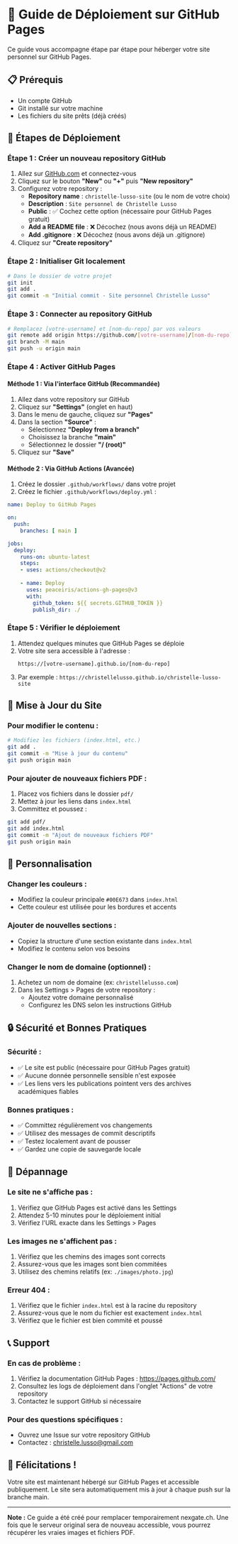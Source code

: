 # 🚀 Guide de Déploiement sur GitHub Pages

Ce guide vous accompagne étape par étape pour héberger votre site personnel sur GitHub Pages.

## 📋 Prérequis

- Un compte GitHub
- Git installé sur votre machine
- Les fichiers du site prêts (déjà créés)

## 🔧 Étapes de Déploiement

### **Étape 1 : Créer un nouveau repository GitHub**

1. Allez sur [GitHub.com](https://github.com) et connectez-vous
2. Cliquez sur le bouton **"New"** ou **"+"** puis **"New repository"**
3. Configurez votre repository :
   - **Repository name** : `christelle-lusso-site` (ou le nom de votre choix)
   - **Description** : `Site personnel de Christelle Lusso`
   - **Public** : ✅ Cochez cette option (nécessaire pour GitHub Pages gratuit)
   - **Add a README file** : ❌ Décochez (nous avons déjà un README)
   - **Add .gitignore** : ❌ Décochez (nous avons déjà un .gitignore)
4. Cliquez sur **"Create repository"**

### **Étape 2 : Initialiser Git localement**

```bash
# Dans le dossier de votre projet
git init
git add .
git commit -m "Initial commit - Site personnel Christelle Lusso"
```

### **Étape 3 : Connecter au repository GitHub**

```bash
# Remplacez [votre-username] et [nom-du-repo] par vos valeurs
git remote add origin https://github.com/[votre-username]/[nom-du-repo].git
git branch -M main
git push -u origin main
```

### **Étape 4 : Activer GitHub Pages**

#### **Méthode 1 : Via l'interface GitHub (Recommandée)**

1. Allez dans votre repository sur GitHub
2. Cliquez sur **"Settings"** (onglet en haut)
3. Dans le menu de gauche, cliquez sur **"Pages"**
4. Dans la section **"Source"** :
   - Sélectionnez **"Deploy from a branch"**
   - Choisissez la branche **"main"**
   - Sélectionnez le dossier **"/ (root)"**
5. Cliquez sur **"Save"**

#### **Méthode 2 : Via GitHub Actions (Avancée)**

1. Créez le dossier `.github/workflows/` dans votre projet
2. Créez le fichier `.github/workflows/deploy.yml` :

```yaml
name: Deploy to GitHub Pages

on:
  push:
    branches: [ main ]

jobs:
  deploy:
    runs-on: ubuntu-latest
    steps:
    - uses: actions/checkout@v2
    
    - name: Deploy
      uses: peaceiris/actions-gh-pages@v3
      with:
        github_token: ${{ secrets.GITHUB_TOKEN }}
        publish_dir: ./
```

### **Étape 5 : Vérifier le déploiement**

1. Attendez quelques minutes que GitHub Pages se déploie
2. Votre site sera accessible à l'adresse :
   ```
   https://[votre-username].github.io/[nom-du-repo]
   ```
3. Par exemple : `https://christellelusso.github.io/christelle-lusso-site`

## 🔄 Mise à Jour du Site

### **Pour modifier le contenu :**

```bash
# Modifiez les fichiers (index.html, etc.)
git add .
git commit -m "Mise à jour du contenu"
git push origin main
```

### **Pour ajouter de nouveaux fichiers PDF :**

1. Placez vos fichiers dans le dossier `pdf/`
2. Mettez à jour les liens dans `index.html`
3. Committez et poussez :

```bash
git add pdf/
git add index.html
git commit -m "Ajout de nouveaux fichiers PDF"
git push origin main
```

## 🎨 Personnalisation

### **Changer les couleurs :**
- Modifiez la couleur principale `#00E673` dans `index.html`
- Cette couleur est utilisée pour les bordures et accents

### **Ajouter de nouvelles sections :**
- Copiez la structure d'une section existante dans `index.html`
- Modifiez le contenu selon vos besoins

### **Changer le nom de domaine (optionnel) :**
1. Achetez un nom de domaine (ex: `christellelusso.com`)
2. Dans les Settings > Pages de votre repository :
   - Ajoutez votre domaine personnalisé
   - Configurez les DNS selon les instructions GitHub

## 🔒 Sécurité et Bonnes Pratiques

### **Sécurité :**
- ✅ Le site est public (nécessaire pour GitHub Pages gratuit)
- ✅ Aucune donnée personnelle sensible n'est exposée
- ✅ Les liens vers les publications pointent vers des archives académiques fiables

### **Bonnes pratiques :**
- ✅ Committez régulièrement vos changements
- ✅ Utilisez des messages de commit descriptifs
- ✅ Testez localement avant de pousser
- ✅ Gardez une copie de sauvegarde locale

## 🐛 Dépannage

### **Le site ne s'affiche pas :**
1. Vérifiez que GitHub Pages est activé dans les Settings
2. Attendez 5-10 minutes pour le déploiement initial
3. Vérifiez l'URL exacte dans les Settings > Pages

### **Les images ne s'affichent pas :**
1. Vérifiez que les chemins des images sont corrects
2. Assurez-vous que les images sont bien commitées
3. Utilisez des chemins relatifs (ex: `./images/photo.jpg`)

### **Erreur 404 :**
1. Vérifiez que le fichier `index.html` est à la racine du repository
2. Assurez-vous que le nom du fichier est exactement `index.html`
3. Vérifiez que le fichier est bien commité et poussé

## 📞 Support

### **En cas de problème :**
1. Vérifiez la documentation GitHub Pages : https://pages.github.com/
2. Consultez les logs de déploiement dans l'onglet "Actions" de votre repository
3. Contactez le support GitHub si nécessaire

### **Pour des questions spécifiques :**
- Ouvrez une Issue sur votre repository GitHub
- Contactez : christelle.lusso@gmail.com

## 🎉 Félicitations !

Votre site est maintenant hébergé sur GitHub Pages et accessible publiquement. 
Le site sera automatiquement mis à jour à chaque push sur la branche main.

---

**Note :** Ce guide a été créé pour remplacer temporairement nexgate.ch. 
Une fois que le serveur original sera de nouveau accessible, vous pourrez 
récupérer les vraies images et fichiers PDF. 